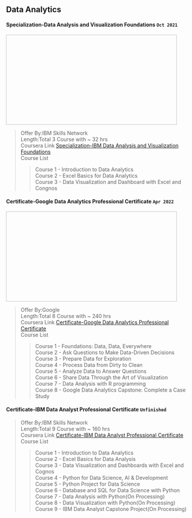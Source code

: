 ## Data Analytics

#### Specialization-Data Analysis and Visualization Foundations `Oct 2021`

<img align="center" width="465" height="245"   scr="https://raw.githubusercontent.com/BDFD-LearningGround/Certificate-Folder/main/1.0-Data%20Analytics/Specialization-Data%20Analysis%20and%20Visualization%20Foundations/Specialization-Data%20Analysis%20and%20Visualization%20Foundations.jpg">

> Offer By:IBM Skills Network  
> Length:Total 3 Course with ~ 32 hrs  
> Coursera Link [Specialization-IBM Data Analysis and Visualization Foundations](https://www.coursera.org/specializations/data-analysis-visualization-foundations)  
> Course List
>
> > Course 1 - Introduction to Data Analytics  
> > Course 2 - Excel Basics for Data Analytics  
> > Course 3 - Data Visualization and Dashboard with Excel and Congnos

#### Certificate-Google Data Analytics Professional Certificate `Apr 2022`

<img align="center" width="465" height="245"   scr="https://raw.githubusercontent.com/BDFD-LearningGround/Certificate-Folder/main/1.0-Data%20Analytics/Certificate-Google%20Data%20Analytics%20Professional%20Certificate/Certificate-Google%20Data%20Analytics%20Professional%20Certificate.jpg">

> Offer By:Google  
> Length:Total 8 Course with ~ 240 hrs  
> Coursera Link [Certificate-Google Data Analytics Professional Certificate](https://www.coursera.org/specializations/google-data-analytics)  
> Course List
>
> > Course 1 - Foundations: Data, Data, Everywhere  
> > Course 2 - Ask Questions to Make Data-Driven Decisions  
> > Course 3 - Prepare Data for Exploration  
> > Course 4 - Process Data from Dirty to Clean  
> > Course 5 - Analyze Data to Answer Questions  
> > Course 6 - Share Data Through the Art of Visualization  
> > Course 7 - Data Analysis with R programming  
> > Course 8 - Google Data Analytics Capstone: Complete a Case Study

#### Certificate-IBM Data Analyst Professional Certificate `Unfinished`

<!-- ![Certificate](Certificate-Google%20Data%20Analytics%20Professional%20Certificate/Certificate-Google%20Data%20Analytics%20Professional%20Certificate.jpg) -->

> Offer By:IBM Skills Network  
> Length:Total 9 Course with ~ 160 hrs  
> Coursera Link [Certificate-IBM Data Analyst Professional Certificate](https://www.coursera.org/professional-certificates/ibm-data-analyst)  
> Course List
>
> > Course 1 - Introduction to Data Analytics  
> > Course 2 - Excel Basics for Data Analysis  
> > Course 3 - Data Visualization and Dashboards with Excel and Cognos  
> > Course 4 - Python for Data Science, AI & Development  
> > Course 5 - Python Project for Data Science  
> > Course 6 - Database and SQL for Data Science with Python  
> > Course 7 - Data Analysis with Python(On Processing)  
> > Course 8 - Data Visualization with Python(On Processing)  
> > Course 9 - IBM Data Analyst Capstone Project(On Processing)
